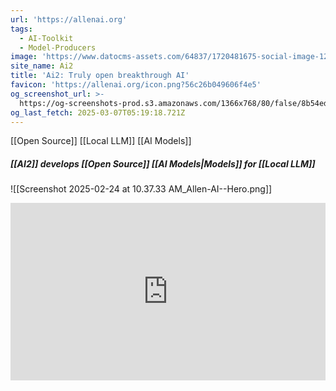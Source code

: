 ```yaml
---
url: 'https://allenai.org'
tags:
  - AI-Toolkit
  - Model-Producers
image: 'https://www.datocms-assets.com/64837/1720481675-social-image-1200x630.png'
site_name: Ai2
title: 'Ai2: Truly open breakthrough AI'
favicon: 'https://allenai.org/icon.png?56c26b049606f4e5'
og_screenshot_url: >-
  https://og-screenshots-prod.s3.amazonaws.com/1366x768/80/false/8b54ed35cac169b714cfa45cff5fa579288d1de6bfc48c244a8e0cfcc4fa59d5.jpeg
og_last_fetch: 2025-03-07T05:19:18.721Z
---
```

[[Open Source]] [[Local LLM]] [[AI Models]]

##### [[AI2]] develops [[Open Source]] [[AI Models|Models]] for [[Local LLM]]
![[Screenshot 2025-02-24 at 10.37.33 AM_Allen-AI--Hero.png]]


<iframe style="aspect-ratio:16/9;width:100%;height:auto" src="https://www.youtube.com/embed/P26xOoUuef4?si=s4QYDhLINBiYVpXx&amp;controls=0" title="YouTube video player" frameborder="0" allow="accelerometer; autoplay; clipboard-write; encrypted-media; gyroscope; picture-in-picture; web-share" referrerpolicy="strict-origin-when-cross-origin" allowfullscreen></iframe>
